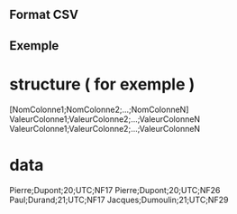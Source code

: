 ## Format CSV


Exemple
-----------------------

# structure ( for exemple )
[NomColonne1;NomColonne2;...;NomColonneN]
ValeurColonne1;ValeurColonne2;...;ValeurColonneN
ValeurColonne1;ValeurColonne2;...;ValeurColonneN

# data
Pierre;Dupont;20;UTC;NF17
Pierre;Dupont;20;UTC;NF26
Paul;Durand;21;UTC;NF17
Jacques;Dumoulin;21;UTC;NF29
